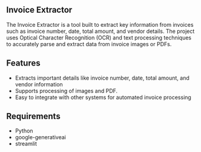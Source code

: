 ## Invoice Extractor
The Invoice Extractor is a tool built to extract key information from invoices such as invoice number, date, total amount, and vendor details. The project uses Optical Character Recognition (OCR) and text processing techniques to accurately parse and extract data from invoice images or PDFs.

## Features
* Extracts important details like invoice number, date, total amount, and vendor information
* Supports processing of images and PDF.
* Easy to integrate with other systems for automated invoice processing
  
## Requirements
* Python
* google-generativeai
* streamlit
